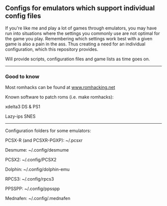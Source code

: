 <h2>Configs for emulators which support individual config files</h2>

If you're like me and play a lot of games through emulators, you may have run into situations where the settings you commonly use are not optimal for the game you play. Remembering which settings work best with a given game is also a pain in the ass. Thus creating a need for an individual configuration, which this repository provides.

Will provide scripts, configuration files and game lists as time goes on.

---

<h3>Good to know</h3>

Most romhacks can be found at <a href="https://www.romhacking.net">www.romhacking.net</a>

Known software to patch roms (i.e. make romhacks):

xdelta3		DS & PS1

Lazy-ips	SNES

---

Configuration folders for some emulators:

PCSX-R (and PCSXR-PGXP):	~/.pcsxr

Desmume:			~/.config/desmume

PCSX2:				~/.config/PCSX2

Dolphin:			~/.config/dolphin-emu

RPCS3:				~/.config/rpcs3

PPSSPP:				~/.config/ppsspp

Mednafen:			~/.config/.mednafen
